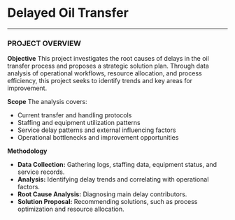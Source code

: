 # Delayed Oil Transfer
---
### PROJECT OVERVIEW
**Objective**
This project investigates the root causes of delays in the oil transfer process and proposes a strategic solution plan. Through data analysis of operational workflows, resource allocation, and process efficiency, this project seeks to identify trends and key areas for improvement.

**Scope**
The analysis covers:
+ Current transfer and handling protocols
+ Staffing and equipment utilization patterns
+ Service delay patterns and external influencing factors
+ Operational bottlenecks and improvement opportunities

**Methodology**
+ **Data Collection:** Gathering logs, staffing data, equipment status, and service records.
+ **Analysis:** Identifying delay trends and correlating with operational factors.
+ **Root Cause Analysis:** Diagnosing main delay contributors.
+ **Solution Proposal:** Recommending solutions, such as process optimization and resource allocation.
